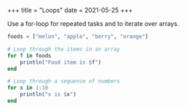 +++
title = "Loops"
date = 2021-05-25
+++

Use a for-loop for repeated tasks and to iterate over arrays.

```julia
foods = ["melon", "apple", "berry", "orange"]

# Loop through the items in an array
for f in foods
    println("Food item is $f")
end

# Loop through a sequence of numbers
for x in 1:10
    println("x is $x")
end
```
